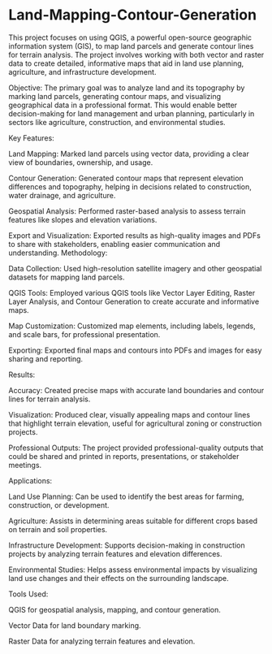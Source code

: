 # Land-Mapping-Contour-Generation
This project focuses on using QGIS, a powerful open-source geographic information system (GIS), to map land parcels and generate contour lines for terrain analysis. The project involves working with both vector and raster data to create detailed, informative maps that aid in land use planning, agriculture, and infrastructure development.

Objective:
The primary goal was to analyze land and its topography by marking land parcels, generating contour maps, and visualizing geographical data in a professional format. This would enable better decision-making for land management and urban planning, particularly in sectors like agriculture, construction, and environmental studies.

Key Features:

Land Mapping: Marked land parcels using vector data, providing a clear view of boundaries, ownership, and usage.

Contour Generation: Generated contour maps that represent elevation differences and topography, helping in decisions related to construction, water drainage, and agriculture.

Geospatial Analysis: Performed raster-based analysis to assess terrain features like slopes and elevation variations.

Export and Visualization: Exported results as high-quality images and PDFs to share with stakeholders, enabling easier communication and understanding.
Methodology:

Data Collection: Used high-resolution satellite imagery and other geospatial datasets for mapping land parcels.

QGIS Tools: Employed various QGIS tools like Vector Layer Editing, Raster Layer Analysis, and Contour Generation to create accurate and informative maps.

Map Customization: Customized map elements, including labels, legends, and scale bars, for professional presentation.

Exporting: Exported final maps and contours into PDFs and images for easy sharing and reporting.

Results:

Accuracy: Created precise maps with accurate land boundaries and contour lines for terrain analysis.

Visualization: Produced clear, visually appealing maps and contour lines that highlight terrain elevation, useful for agricultural zoning or construction projects.

Professional Outputs: The project provided professional-quality outputs that could be shared and printed in reports, presentations, or stakeholder meetings.

Applications:

Land Use Planning: Can be used to identify the best areas for farming, construction, or development.

Agriculture: Assists in determining areas suitable for different crops based on terrain and soil properties.

Infrastructure Development: Supports decision-making in construction projects by analyzing terrain features and elevation differences.

Environmental Studies: Helps assess environmental impacts by visualizing land use changes and their effects on the surrounding landscape.

Tools Used:

QGIS for geospatial analysis, mapping, and contour generation.

Vector Data for land boundary marking.

Raster Data for analyzing terrain features and elevation.
